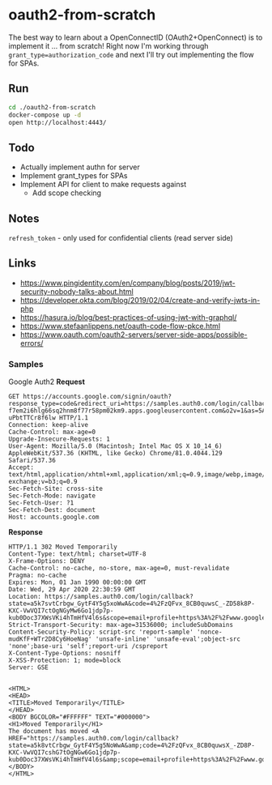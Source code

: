 # oauth2-from-scratch
The best way to learn about a OpenConnectID (OAuth2+OpenConnect) is to implement it ... from scratch! Right now I'm working through `grant_type=authorization_code` and next I'll try out implementing the flow for SPAs.

## Run
```sh
cd ./oauth2-from-scratch
docker-compose up -d
open http://localhost:4443/
```

## Todo
- Actually implement authn for server
- Implement grant_types for SPAs
- Implement API for client to make requests against
  - Add scope checking

## Notes
`refresh_token` - only used for confidential clients (read server side)

## Links
- https://www.pingidentity.com/en/company/blog/posts/2019/jwt-security-nobody-talks-about.html
- https://developer.okta.com/blog/2019/02/04/create-and-verify-jwts-in-php
- https://hasura.io/blog/best-practices-of-using-jwt-with-graphql/
- https://www.stefaanlippens.net/oauth-code-flow-pkce.html
- https://www.oauth.com/oauth2-servers/server-side-apps/possible-errors/


### Samples
Google Auth2
**Request**
```
GET https://accounts.google.com/signin/oauth?response_type=code&redirect_uri=https://samples.auth0.com/login/callback&scope=email+profile&state=a5k7sn9vtCrbgw_GytF4Y5g5NoWwA&client_id=969181497182-f7em2i6hlg66sq2hnm8f77r58pm02km9.apps.googleusercontent.com&o2v=1&as=5AwY6s38-uPbtTTCr8f6lw HTTP/1.1
Connection: keep-alive
Cache-Control: max-age=0
Upgrade-Insecure-Requests: 1
User-Agent: Mozilla/5.0 (Macintosh; Intel Mac OS X 10_14_6) AppleWebKit/537.36 (KHTML, like Gecko) Chrome/81.0.4044.129 Safari/537.36
Accept: text/html,application/xhtml+xml,application/xml;q=0.9,image/webp,image/apng,*/*;q=0.8,application/signed-exchange;v=b3;q=0.9
Sec-Fetch-Site: cross-site
Sec-Fetch-Mode: navigate
Sec-Fetch-User: ?1
Sec-Fetch-Dest: document
Host: accounts.google.com
```

**Response**
```
HTTP/1.1 302 Moved Temporarily
Content-Type: text/html; charset=UTF-8
X-Frame-Options: DENY
Cache-Control: no-cache, no-store, max-age=0, must-revalidate
Pragma: no-cache
Expires: Mon, 01 Jan 1990 00:00:00 GMT
Date: Wed, 29 Apr 2020 22:30:59 GMT
Location: https://samples.auth0.com/login/callback?state=a5k7svtCrbgw_GytF4Y5g5xoWwA&code=4%2FzQFvx_8CB0quwsC_-ZD58k8P-KXC-VwVQI7ctOgNGyMw6Go1jdp7p-kub0Doc37XWsVKi4hTmHfV4l6s&scope=email+profile+https%3A%2F%2Fwww.googleapis.com%2Fauth%2Fuserinfo.email+https%3A%2F%2Fwww.googleapis.com%2Fauth%2Fuserinfo.profile+openid&authuser=0&prompt=none
Strict-Transport-Security: max-age=31536000; includeSubDomains
Content-Security-Policy: script-src 'report-sample' 'nonce-mudKfF+WTr2D8Cy6HoeNag' 'unsafe-inline' 'unsafe-eval';object-src 'none';base-uri 'self';report-uri /cspreport
X-Content-Type-Options: nosniff
X-XSS-Protection: 1; mode=block
Server: GSE


<HTML>
<HEAD>
<TITLE>Moved Temporarily</TITLE>
</HEAD>
<BODY BGCOLOR="#FFFFFF" TEXT="#000000">
<H1>Moved Temporarily</H1>
The document has moved <A HREF="https://samples.auth0.com/login/callback?state=a5k8vtCrbgw_GytF4Y5g5NoWwA&amp;code=4%2FzQFvx_8CB0quwsX_-ZD8P-KXC-VwVQI7cshG7tOgNGw6Go1jdp7p-kub0Doc37XWsVKi4hTmHfV4l6s&amp;scope=email+profile+https%3A%2F%2Fwww.googleapis.com%2Fauth%2Fuserinfo.email+https%3A%2F%2Fwww.googleapis.com%2Fauth%2Fuserinfo.profile+openid&amp;authuser=0&amp;prompt=none">here</A>.
</BODY>
</HTML>
```